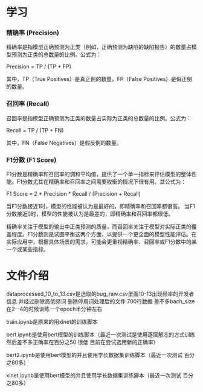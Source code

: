 # 学习

### 精确率 (Precision)

精确率是指模型正确预测为正类（例如，正确预测为缺陷的缺陷报告）的数量占模型预测为正类的总数量的比例。公式为：

Precision = TP / (TP + FP)

其中，TP（True Positives）是真正例的数量，FP（False Positives）是假正例的数量。

### 召回率 (Recall)

召回率是指模型正确预测为正类的数量占实际为正类的总数量的比例。公式为：

Recall = TP / (TP + FN)

其中，FN（False Negatives）是假反例的数量。

### F1分数 (F1 Score)

F1分数是精确率和召回率的调和平均值，提供了一个单一指标来评估模型的整体性能。F1分数尤其在精确率和召回率之间需要权衡的情况下很有用。其公式为：

F1 Score = 2 * Precision * Recall / (Precision + Recall)

当F1分数接近1时，模型的性能被认为是最好的，即精确率和召回率都很高。
当F1分数接近0时，模型的性能被认为是最差的，即精确率和召回率都很低。

精确率关注于模型的输出中正类预测的质量，而召回率关注于模型对实际正类的覆盖程度。F1分数则是试图平衡这两个方面，以提供一个更全面的模型性能评估。在实际应用中，根据具体场景的需求，可能会更重视精确率、召回率或F1分数中的某一个或某些指标。

# 文件介绍

dataprocessed_10_to_13.csv是选取的bug_raw.csv里面10-13出现频率的开发者信息 并经过删除高低频词 删除停用词处理后的文件  700行数据 差不多bach_size 在2--4的时候训练一个epoch半分钟左右

train.ipynb是原来的用xlnet的训练脚本

bert.ipynb是使用bert模型的训练脚本（最近一次测试是使用逐层解冻的方式训练  然后差不多正确率在百分之50 很低 目前在尝试选用新的正确率）

bert2.ipynb是使用bert模型的并且使用学长数据集训练脚本（最近一次测试 百分之80多）

xlnet.ipynb是使用bert模型的并且使用学长数据集训练脚本（最近一次测试 百分之80多）